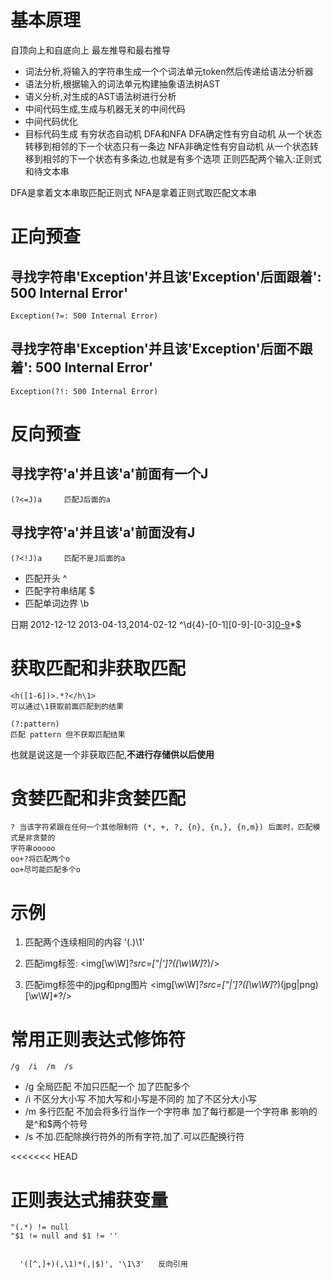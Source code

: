 # 基本原理

自顶向上和自底向上
最左推导和最右推导

+ 词法分析,将输入的字符串生成一个个词法单元token然后传递给语法分析器
+ 语法分析,根据输入的词法单元构建抽象语法树AST
+ 语义分析,对生成的AST语法树进行分析
+ 中间代码生成,生成与机器无关的中间代码
+ 中间代码优化
+ 目标代码生成
有穷状态自动机
DFA和NFA
DFA确定性有穷自动机
    从一个状态转移到相邻的下一个状态只有一条边
NFA非确定性有穷自动机
    从一个状态转移到相邻的下一个状态有多条边,也就是有多个选项
正则匹配两个输入:正则式和待文本串

DFA是拿着文本串取匹配正则式
NFA是拿着正则式取匹配文本串

# 正向预查
## 寻找字符串'Exception'并且该'Exception'后面跟着': 500 Internal Error'
    Exception(?=: 500 Internal Error)
## 寻找字符串'Exception'并且该'Exception'后面不跟着': 500 Internal Error'

    Exception(?!: 500 Internal Error)
# 反向预查
## 寻找字符'a'并且该'a'前面有一个J
    (?<=J)a     匹配J后面的a
## 寻找字符'a'并且该'a'前面没有J
    (?<!J)a     匹配不是J后面的a

+ 匹配开头 ^
+ 匹配字符串结尾 $
+ 匹配单词边界 \b

日期  2012-12-12     2013-04-13,2014-02-12
    ^\\d{4}-[0-1][0-9]-[0-3][0-9](,\\d{4}-[0-1][0-9]-[0-3][0-9])*$
# 获取匹配和非获取匹配
    <h([1-6])>.*?</h\1>
    可以通过\1获取前面匹配到的结果
    
    (?:pattern)	
    匹配 pattern 但不获取匹配结果
也就是说这是一个非获取匹配,**不进行存储供以后使用**

# 贪婪匹配和非贪婪匹配

    ? 当该字符紧跟在任何一个其他限制符 (*, +, ?, {n}, {n,}, {n,m}) 后面时，匹配模式是非贪婪的
    字符串ooooo
    oo+?将匹配两个o
    oo+尽可能匹配多个o

# 示例

1. 匹配两个连续相同的内容
    '(.)\1' 

2.  匹配img标签:
    <img[\w\W]*?src=[\"|\']?([\w\W]*?)/>
    
3.  匹配img标签中的jpg和png图片
    <img[\w\W]*?src=[\"|\']?([\w\W]*?)(jpg|png)[\w\W]*?/>
    
# 常用正则表达式修饰符
	/g  /i  /m  /s  
+ /g 全局匹配  不加只匹配一个    加了匹配多个
+ /i 不区分大小写  不加大写和小写是不同的    加了不区分大小写
+ /m 多行匹配    不加会将多行当作一个字符串    加了每行都是一个字符串   影响的是^和$两个符号
+ /s 不加.匹配除换行符外的所有字符,加了.可以匹配换行符
	


<<<<<<< HEAD

# 正则表达式捕获变量

```
"(.*) != null
"$1 != null and $1 != ''


  '([^,]+)(,\1)*(,|$)', '\1\3'   反向引用
```

>>>>>>> 
